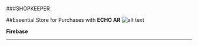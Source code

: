 
###SHOPKEEPER 

##Essential Store for Purchases with 
  **ECHO AR**
![alt text](https://www.google.com/url?sa=i&url=https%3A%2F%2Fwww.echoar.xyz%2Fblog&psig=AOvVaw11Ac-Gh9n31oYOUBlAAZEr&ust=1612899417442000&source=images&cd=vfe&ved=0CAIQjRxqFwoTCKCVi9qE2-4CFQAAAAAdAAAAABAf "Echo AR")

 **Firebase**

 ---------------------------------------------------------------------------------------------
 

